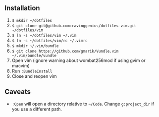 ## Installation

1. `$ mkdir ~/dotfiles`
2. `$ git clone git@github.com:ravinggenius/dotfiles-vim.git ~/dotfiles/vim`
3. `$ ln -s ~/dotfiles/vim ~/.vim`
3. `$ ln -s ~/dotfiles/vim/rc ~/.vimrc`
4. `$ mkdir ~/.vim/bundle`
5. `$ git clone https://github.com/gmarik/Vundle.vim ~/.vim/bundle/vundle`
6. Open vim (ignore warning about wombat256mod if using gvim or macvim)
7. Run `:BundleInstall`
8. Close and reopen vim

## Caveats

* `:Open` will open a directory relative to `~/Code`. Change `g:project_dir` if you use a different path.
